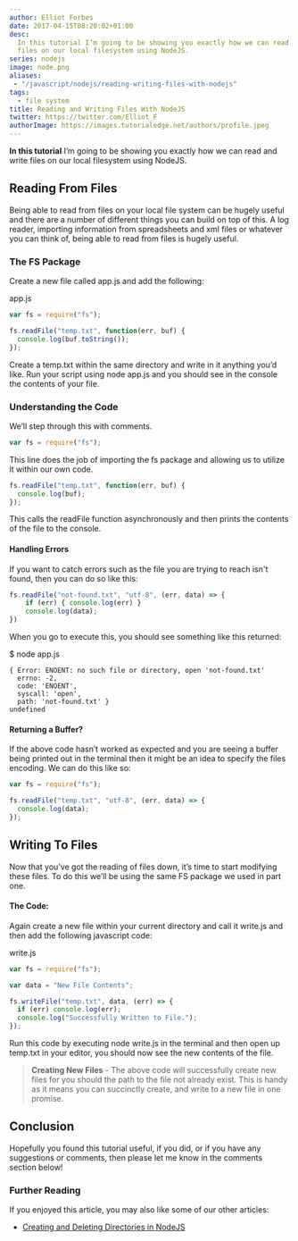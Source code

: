 ```yaml
---
author: Elliot Forbes
date: 2017-04-15T08:20:02+01:00
desc:
  In this tutorial I’m going to be showing you exactly how we can read and write
  files on our local filesystem using NodeJS.
series: nodejs
image: node.png
aliases: 
 - "/javascript/nodejs/reading-writing-files-with-nodejs"
tags:
  - file system
title: Reading and Writing Files With NodeJS
twitter: https://twitter.com/Elliot_F
authorImage: https://images.tutorialedge.net/authors/profile.jpeg
---
```


<p><strong>In this tutorial</strong> I’m going to be showing you exactly how we can read and write files on our local filesystem using NodeJS.</p>

## Reading From Files

<p>Being able to read from files on your local file system can be hugely useful and there are a number of different things you can build on top of this. A log reader, importing information from spreadsheets and xml files or whatever you can think of, being able to read from files is hugely useful.</p>

### The FS Package

Create a new file called app.js and add the following: 

<div class="filename">app.js</div>

```js
var fs = require("fs");

fs.readFile("temp.txt", function(err, buf) {
  console.log(buf.toString());
});
```

<p>Create a temp.txt within the same directory and write in it anything you’d like. Run your script using node app.js and you should see in the console the contents of your file.</p>

### Understanding the Code

We’ll step through this with comments.

```js
var fs = require("fs");
```

This line does the job of importing the fs package and allowing us to utilize it within our own code.

```js
fs.readFile("temp.txt", function(err, buf) {
  console.log(buf);
});
```

This calls the readFile function asynchronously and then prints the contents of the file to the console.

#### Handling Errors

If you want to catch errors such as the file you are trying to reach isn't found, then you can do 
so like this:

```js
fs.readFile("not-found.txt", "utf-8", (err, data) => {
    if (err) { console.log(err) }
    console.log(data);
})
```

When you go to execute this, you should see something like this returned:

<div class="filename"> $ node app.js</div>

```command
{ Error: ENOENT: no such file or directory, open 'not-found.txt'
  errno: -2,
  code: 'ENOENT',
  syscall: 'open',
  path: 'not-found.txt' }
undefined
```

#### Returning a Buffer?

If the above code hasn’t worked as expected and you are seeing a buffer being printed out in the terminal then it might be an idea to specify the files encoding. We can do this like so: 

```js
var fs = require("fs");

fs.readFile("temp.txt", "utf-8", (err, data) => {
  console.log(data);
});
```

## Writing To Files

<p>Now that you’ve got the reading of files down, it’s time to start modifying these files. To do this we’ll be using the same FS package we used in part one. </p>

#### The Code:

<p>Again create a new file within your current directory and call it write.js and then add the following javascript code:</p>

<div class="filename">write.js</div>

```js
var fs = require("fs");

var data = "New File Contents";

fs.writeFile("temp.txt", data, (err) => {
  if (err) console.log(err);
  console.log("Successfully Written to File.");
});
```

<p>Run this code by executing node write.js in the terminal and then open up temp.txt in your editor, you should now see the new contents of the file. </p>

> **Creating New Files** - The above code will successfully create new files for you should the
path to the file not already exist. This is handy as it means you can succinctly create, and write
to a new file in one promise.

## Conclusion

Hopefully you found this tutorial useful, if you did, or if you have any suggestions or comments, then please let me know in the comments section below!

### Further Reading

If you enjoyed this article, you may also like some of our other articles:

* [Creating and Deleting Directories in NodeJS](/)
